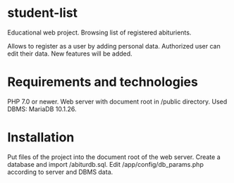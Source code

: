 # student-list
Educational web project. Browsing list of registered abiturients.

Allows to register as a user by adding personal data. Authorized user can edit their data.
New features will be added.

# Requirements and technologies
PHP 7.0 or newer.
Web server with document root in /public directory.
Used DBMS: MariaDB 10.1.26.
# Installation
Put files of the project into the document root of the web server.
Create a database and import /abiturdb.sql.
Edit /app/config/db_params.php according to server and DBMS data. 
